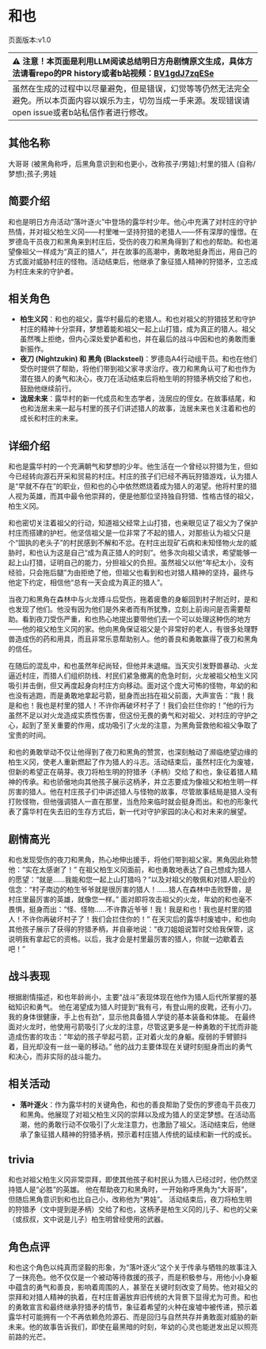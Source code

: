 # 和也
页面版本:v1.0
 

| :warning: 注意！本页面是利用LLM阅读总结明日方舟剧情原文生成，具体方法请看repo的PR history或者b站视频：[BV1gdJ7zqESe](https://www.bilibili.com/video/BV1gdJ7zqESe/)         |
|:----------------------------|
| 虽然在生成的过程中以尽量避免，但是错误，幻觉等等仍然无法完全避免。所以本页面内容以娱乐为主，切勿当成一手来源。发现错误请open issue或者b站私信作者进行修改。|



## 其他名称
大哥哥 (被黑角称呼，后黑角意识到和也更小，改称孩子/男娃);村里的猎人 (自称/梦想);孩子;男娃
## 简要介绍
和也是明日方舟活动“落叶逐火”中登场的露华村少年。他心中充满了对村庄的守护热情，并对祖父柏生义冈——村里唯一坚持狩猎的老猎人——怀有深厚的憧憬。在罗德岛干员夜刀和黑角来到村庄后，受伤的夜刀和黑角得到了和也的帮助。和也渴望像祖父一样成为“真正的猎人”，并在故事的高潮中，勇敢地挺身而出，用自己的方式面对威胁村庄的怪物。活动结束后，他继承了象征猎人精神的狩猎矛，立志成为村庄未来的守护者。
## 相关角色
-   **柏生义冈**：和也的祖父，露华村最后的老猎人。和也对祖父的狩猎技艺和守护村庄的精神十分崇拜，梦想着能和祖父一起上山打猎，成为真正的猎人。祖父虽然嘴上拒绝，但内心深处爱护着和也，并在最后的战斗中因和也的勇敢而重新振作。
-   **夜刀 (Nightzukin) 和 黑角 (Blacksteel)**：罗德岛A4行动组干员。和也在他们受伤时提供了帮助，将他们带到祖父家寻求治疗。夜刀和黑角认可了和也作为潜在猎人的勇气和决心，夜刀在活动结束后将柏生明的狩猎矛柄交给了和也，鼓励他继续前行。
-   **泷居未来**：露华村的新一代成员和生态学者，泷居应的侄女。在故事结尾，和也和泷居未来一起与村里的孩子们讲述猎人的故事，泷居未来也关注着和也的成长和村庄的未来。
## 详细介绍
和也是露华村的一个充满朝气和梦想的少年。他生活在一个曾经以狩猎为生，但如今已经转向源石开采和贸易的村庄。村庄的孩子们已经不再玩狩猎游戏，认为猎人是“早就不存在”的职业，但和也的心中依然燃烧着成为猎人的渴望。他将村里的猎人视为英雄，而其中最令他崇拜的，便是他那位坚持独自狩猎、性格古怪的祖父，柏生义冈。

和也密切关注着祖父的行动，知道祖父经常上山打猎，也亲眼见证了祖父为了保护村庄而搭建的护栏。他坚信祖父是一位非常了不起的猎人，对那些认为祖父只是个“固执的老头子”的村民感到不解和不忿。在村庄出现矿石病和未知怪物火龙的威胁时，和也认为这是自己“成为真正猎人的时刻”。他多次向祖父请求，希望能够一起上山打猎，证明自己的能力，分担祖父的负担。虽然祖父以他“年纪太小，没有经验，只会拖后腿”为由拒绝了他，但祖父也看到和也对猎人精神的坚持，最终与他定下约定，相信他“总有一天会成为真正的猎人”。

当夜刀和黑角在森林中与火龙搏斗后受伤，拖着疲惫的身躯回到村子附近时，是和也发现了他们。他没有因为他们是外来者而有所犹豫，立刻上前询问是否需要帮助。看到夜刀受伤严重，和也热心地提出要带他们去一个可以处理这种伤的地方——他的祖父柏生义冈的家。他向黑角保证祖父是个非常好的老人，有很多处理野兽造成伤的药和用具，而且非常乐意帮助别人。他的善良和勇敢赢得了夜刀和黑角的信任。

在随后的混乱中，和也虽然年纪尚轻，但他并未退缩。当天灾引发野兽暴动、火龙逼近村庄，而猎人们组织防线、村民们紧急撤离的危急时刻，火龙被祖父柏生义冈吸引并击倒，但又再度起身向村庄方向移动。面对这个庞大可怖的怪物，年幼的和也没有逃跑，而是勇敢地拿起弓箭，挺身而出挡在祖父前面，大声宣告：“我！我是和也！我也是村里的猎人！不许你再破坏村子了！我们会拦住你的！”他的行为虽然不足以对火龙造成实质性伤害，但这份无畏的勇气和对祖父、对村庄的守护之心，起到了至关重要的作用，成功吸引了火龙的注意，为黑角营救他和祖父争取了宝贵的时间。

和也的勇敢举动不仅让他得到了夜刀和黑角的赞赏，也深刻触动了濒临绝望边缘的柏生义冈，使老人重新燃起了作为猎人的斗志。活动结束后，虽然村庄化为废墟，但新的希望正在萌芽。夜刀将柏生明的狩猎矛（矛柄）交给了和也，象征着猎人精神的传承。和也骄傲地向其他孩子展示这柄矛，并立志要成为像祖父和柏生明一样厉害的猎人。他在村庄孩子们中讲述猎人与怪物的故事，尽管故事结局是猎人没有打败怪物，但他强调猎人一直在那里，当危险来临时就会挺身而出。和也的形象代表了露华村在失去旧的生存方式后，新一代对守护家园的决心和对未来的展望。
## 剧情高光
和也发现受伤的夜刀和黑角，热心地伸出援手，将他们带到祖父家。黑角因此称赞他：“实在太感谢了！”
在祖父柏生义冈面前，和也勇敢地表达了自己想成为猎人的愿望：“就是......我能和您一起上山打猎吗？”以及对祖父的敬佩和对猎人职业的信念：“村子南边的柏生爷爷就是很厉害的猎人！......猎人在森林中击败野兽，是村庄里最厉害的英雄，就像您一样。”
面对即将攻击祖父的火龙，年幼的和也毫不畏惧，挺身而出：“怪、怪物......不许靠近爷爷！我！我是和也！我也是村里的猎人！不许你再破坏村子了！我们会拦住你的！”
在天灾后的露华村废墟中，和也向其他孩子展示了获得的狩猎矛柄，并自豪地说：“夜刀姐姐说暂时交给我保管，这说明我有拿起它的资格。以后，我才会是村里最厉害的猎人，你就一边歇着去吧！”
## 战斗表现
根据剧情描述，和也年龄尚小，主要“战斗”表现体现在他作为猎人后代所掌握的基础知识和勇气。
他在渴望成为猎人时提到“我有弓，有登山用的皮靴，还有小刀。我的身体很健康，手上也有劲”，显示他具备猎人学徒的基本装备和体能。
在最终面对火龙时，他使用弓箭吸引了火龙的注意，尽管这更多是一种勇敢的干扰而非能造成伤害的攻击：“年幼的孩子举起弓箭，正对着火龙的身躯。瘦弱的手臂颤抖着，目光却没有一丝一毫的移动。”
他的战力主要体现在关键时刻挺身而出的勇气和决心，而非实际的战斗能力。
## 相关活动
-   **落叶逐火**：作为露华村的关键角色，和也的善良帮助了受伤的罗德岛干员夜刀和黑角。他展现了对祖父柏生义冈的崇拜以及成为猎人的坚定梦想。在活动高潮，他的勇敢行动不仅吸引了火龙注意力，也激励了祖父。活动结束后，他继承了象征猎人精神的狩猎矛柄，预示着村庄猎人传统的延续和新一代的成长。
## trivia
和也对祖父柏生义冈非常崇拜，即使其他孩子和村民认为猎人已经过时，他仍然坚持猎人是“必胜”的英雄。
他在帮助夜刀和黑角时，一开始称呼黑角为“大哥哥”，但随后黑角意识到和也比自己小，改称他为“男娃”。
活动结束后，夜刀将柏生明的狩猎矛（文中提到是矛柄）交给了和也，这柄矛是柏生义冈的儿子、和也的父亲（或叔叔，文中说是儿子）柏生明曾经使用的武器。
## 角色点评
和也这个角色以纯真而坚毅的形象，为“落叶逐火”这个关于传承与牺牲的故事注入了一抹亮色。他不仅仅是一个被动等待救援的孩子，而是积极参与，用他小小身躯中蕴含的勇气和善良，影响着周围的人，甚至在关键时刻改变了局势。他对祖父的崇拜和对猎人精神的执着，在村庄普遍放弃旧传统的大背景下显得尤为可贵。和也的勇敢宣言和最终继承狩猎矛的情节，象征着希望的火种在废墟中被传递，预示着露华村可能拥有一个不再依赖危险源石、而是回归与自然共存并勇敢面对威胁的新未来。他的故事告诉我们，即使在最黑暗的时刻，年幼的心灵也能迸发出足以照亮前路的光芒。